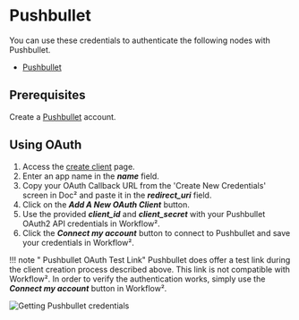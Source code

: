 # Pushbullet

You can use these credentials to authenticate the following nodes with Pushbullet.
- [Pushbullet](/workflow/integrations/nodes/workflow-nodes-base.pushbullet/)

## Prerequisites

Create a [Pushbullet](https://www.pushbullet.com/) account.

## Using OAuth

1. Access the [create client](https://www.pushbullet.com/create-client) page.
2. Enter an app name in the ***name*** field.
3. Copy your OAuth Callback URL from the 'Create New Credentials' screen in Doc² and paste it in the ***redirect_uri*** field.
4. Click on the ***Add A New OAuth Client*** button.
5. Use the provided ***client_id*** and ***client_secret*** with your Pushbullet OAuth2 API credentials in Workflow².
6. Click the ***Connect my account*** button to connect to Pushbullet and save your credentials in Workflow².

!!! note " Pushbullet OAuth Test Link"
    Pushbullet does offer a test link during the client creation process described above. This link is not compatible with Workflow². In order to verify the authentication works, simply use the ***Connect my account*** button in Workflow².


![Getting Pushbullet credentials](/_images/integrations/credentials/pushbullet/using-oauth.gif)
